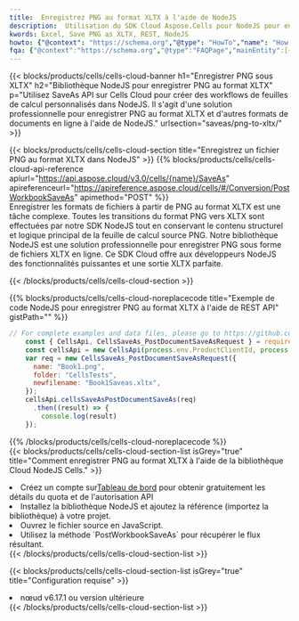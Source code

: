 ```yaml
---
title:  Enregistrez PNG au format XLTX à l'aide de NodeJS
description:  Utilisation du SDK Cloud Aspose.Cells pour NodeJS pour enregistrer le fichier au format PNG au format XLTX.
kwords: Excel, Save PNG as XLTX, REST, NodeJS
howto: {"@context": "https://schema.org","@type": "HowTo","name": "How to save PNG as XLTX using the Cells Cloud NodeJS library.","description": "How to save PNG as XLTX using the Cells Cloud NodeJS library.","image": {"@type": "ImageObject"},"url": "/nodejs/saveas/png-to-xltx/","step": [{ "@type": "HowToStep","name": "How to save PNG as XLTX using the Cells Cloud NodeJS library. step 1", "image": {"@type": "ImageObject",},"url": "/nodejs/saveas/png-to-xltx/","text": "Register an account at <a href='https://dashboard.aspose.cloud/'>Dashboard</a> to get free API quota & authorization details",},{ "@type": "HowToStep","name": "How to save PNG as XLTX using the Cells Cloud NodeJS library. step 1", "image": {"@type": "ImageObject",},"url": "/nodejs/saveas/png-to-xltx/","text": "Install NodeJS library and add the reference (import the library) to your project.",},{ "@type": "HowToStep","name": "How to save PNG as XLTX using the Cells Cloud NodeJS library. step 1", "image": {"@type": "ImageObject",},"url": "/nodejs/saveas/png-to-xltx/","text": "Open the source file in JavaScript.",},{ "@type": "HowToStep","name": "How to save PNG as XLTX using the Cells Cloud NodeJS library. step 1", "image": {"@type": "ImageObject",},"url": "/nodejs/saveas/png-to-xltx/","text": "Use the `PostWorkbookSaveAs` method to retrieve the resulting stream.",}, ],"supply": {"@type": "HowToSupply","name": "document"},"tool": [{"@type": "HowToTool","name": "Visual Studio, Visual Studio Code, WebStorm"},{"@type": "HowToTool","name": "Aspose Cells"}],"totalTime": "PT6M"}
fqa: {"@context":"https://schema.org","@type":"FAQPage","mainEntity":[{"@type":"Question","name":"Why save file as other formats file in C# using REST API?","acceptedAnswer":{"@type":"Answer","text":"Documents are encoded in many ways, and some files may be incompatible with the software you use. To open and read such files, just save them as appropriate file formats.<br/><ol><li>Install .NET SDK and add the reference (import the library) to your project.</li><li>Open the source file in C# using REST API.</li><li>Call the PostWorkbookSaveAsRequest() method, passing an output filename with required extension.</li><li>Get the result of save as a separate file.</li></ol>"}},{"@type":"Question","name":"What file formats can I save as with your C# library?","acceptedAnswer":{"@type":"Answer","text":"We support a variety of file formats for conversion using .NET library, including XLSX, Excel, xls , PDF, CSV, HTML, Markdown, XML, PNG, JPG, TIFF, Json, TXT and many more."}},{"@type":"Question","name":"What is the maximum allowed file size for conversion using this .NET library?","acceptedAnswer":{"@type":"Answer","text":"There are no file size limits for format conversions using .NET library."}}]}
---
```

{{< blocks/products/cells/cells-cloud-banner h1="Enregistrer PNG sous XLTX" h2="Bibliothèque NodeJS pour enregistrer PNG au format XLTX" p="Utilisez SaveAs API sur Cells Cloud pour créer des workflows de feuilles de calcul personnalisés dans NodeJS. Il s\'agit d\'une solution professionnelle pour enregistrer PNG au format XLTX et d\'autres formats de documents en ligne à l\'aide de NodeJS." urlsection="saveas/png-to-xltx/" >}}

{{< blocks/products/cells/cells-cloud-section title="Enregistrez un fichier PNG au format XLTX dans NodeJS" >}}
{{% blocks/products/cells/cells-cloud-api-reference apiurl="https://api.aspose.cloud/v3.0/cells/{name}/SaveAs" apireferenceurl="https://apireference.aspose.cloud/cells/#/Conversion/PostWorkbookSaveAs" apimethod="POST" %}}
<br/>
Enregistrer les formats de fichiers à partir de PNG au format XLTX est une tâche complexe. Toutes les transitions du format PNG vers XLTX sont effectuées par notre SDK NodeJS tout en conservant le contenu structurel et logique principal de la feuille de calcul source PNG. Notre bibliothèque NodeJS est une solution professionnelle pour enregistrer PNG sous forme de fichiers XLTX en ligne. Ce SDK Cloud offre aux développeurs NodeJS des fonctionnalités puissantes et une sortie XLTX parfaite.

{{< /blocks/products/cells/cells-cloud-section >}}

{{% blocks/products/cells/cells-cloud-noreplacecode title="Exemple de code NodeJS pour enregistrer PNG au format XLTX à l\'aide de REST API" gistPath="" %}}
  
```js
// For complete examples and data files, please go to https://github.com/aspose-cells-cloud/aspose-cells-cloud-node/
    const { CellsApi, CellsSaveAs_PostDocumentSaveAsRequest } = require("asposecellscloud");
    const cellsApi = new CellsApi(process.env.ProductClientId, process.env.ProductClientSecret);
    var req = new CellsSaveAs_PostDocumentSaveAsRequest({
      name: "Book1.png",
      folder: "CellsTests",
      newfilename: "Book1Saveas.xltx",
    });
    cellsApi.cellsSaveAsPostDocumentSaveAs(req)
      .then((result) => {
        console.log(result)
    });
```
  
{{% /blocks/products/cells/cells-cloud-noreplacecode %}}
<br/>
{{< blocks/products/cells/cells-cloud-section-list isGrey="true" title="Comment enregistrer PNG au format XLTX à l\'aide de la bibliothèque Cloud NodeJS Cells." >}}
<li> Créez un compte sur<a href="https://dashboard.aspose.cloud/">Tableau de bord</a> pour obtenir gratuitement les détails du quota et de l'autorisation API</li>
<li>Installez la bibliothèque NodeJS et ajoutez la référence (importez la bibliothèque) à votre projet.</li>
<li>Ouvrez le fichier source en JavaScript.</li>
<li>Utilisez la méthode `PostWorkbookSaveAs` pour récupérer le flux résultant.</li>
{{< /blocks/products/cells/cells-cloud-section-list >}}

{{< blocks/products/cells/cells-cloud-section-list isGrey="true" title="Configuration requise" >}}
<li>nœud v6.17.1 ou version ultérieure</li>
{{< /blocks/products/cells/cells-cloud-section-list >}}
